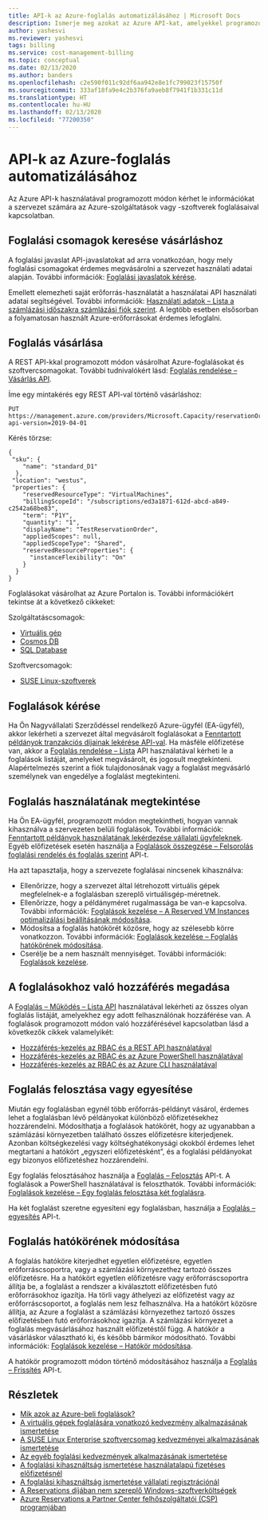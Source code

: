 ```yaml
---
title: API-k az Azure-foglalás automatizálásához | Microsoft Docs
description: Ismerje meg azokat az Azure API-kat, amelyekkel programozott módon kérhet le foglalási információkat.
author: yashesvi
ms.reviewer: yashesvi
tags: billing
ms.service: cost-management-billing
ms.topic: conceptual
ms.date: 02/13/2020
ms.author: banders
ms.openlocfilehash: c2e590f011c92df6aa942e8e1fc799023f15750f
ms.sourcegitcommit: 333af18fa9e4c2b376fa9aeb8f7941f1b331c11d
ms.translationtype: HT
ms.contentlocale: hu-HU
ms.lasthandoff: 02/13/2020
ms.locfileid: "77200350"
---
```

# <a name="apis-for-azure-reservation-automation"></a>API-k az Azure-foglalás automatizálásához

Az Azure API-k használatával programozott módon kérhet le információkat a szervezet számára az Azure-szolgáltatások vagy -szoftverek foglalásaival kapcsolatban.

## <a name="find-reservation-plans-to-buy"></a>Foglalási csomagok keresése vásárláshoz

A foglalási javaslat API-javaslatokat ad arra vonatkozóan, hogy mely foglalási csomagokat érdemes megvásárolni a szervezet használati adatai alapján. További információk: [Foglalási javaslatok kérése](/rest/api/billing/enterprise/billing-enterprise-api-reserved-instance-recommendation).

Emellett elemezheti saját erőforrás-használatát a használatai API használati adatai segítségével. További információk: [Használati adatok – Lista a számlázási időszakra számlázási fiók szerint](/rest/api/consumption/usagedetails/list#billingaccountusagedetailslistforbillingperiod-legacy). A legtöbb esetben elsősorban a folyamatosan használt Azure-erőforrásokat érdemes lefoglalni.

## <a name="buy-a-reservation"></a>Foglalás vásárlása

A REST API-kkal programozott módon vásárolhat Azure-foglalásokat és szoftvercsomagokat. További tudnivalókért lásd: [Foglalás rendelése – Vásárlás API](/rest/api/reserved-vm-instances/reservationorder/purchase).

Íme egy mintakérés egy REST API-val történő vásárláshoz:

```
PUT https://management.azure.com/providers/Microsoft.Capacity/reservationOrders/<GUID>?api-version=2019-04-01
```

Kérés törzse:

```
{
 "sku": {
    "name": "standard_D1"
  },
 "location": "westus",
 "properties": {
    "reservedResourceType": "VirtualMachines",
    "billingScopeId": "/subscriptions/ed3a1871-612d-abcd-a849-c2542a68be83",
    "term": "P1Y",
    "quantity": "1",
    "displayName": "TestReservationOrder",
    "appliedScopes": null,
    "appliedScopeType": "Shared",
    "reservedResourceProperties": {
      "instanceFlexibility": "On"
    }
  }
}
```

Foglalásokat vásárolhat az Azure Portalon is. További információkért tekintse át a következő cikkeket:

Szolgáltatáscsomagok:
- [Virtuális gép](../../virtual-machines/windows/prepay-reserved-vm-instances.md?toc=/azure/billing/TOC.json)
-  [Cosmos DB](../../cosmos-db/cosmos-db-reserved-capacity.md?toc=/azure/billing/TOC.json)
- [SQL Database](../../sql-database/sql-database-reserved-capacity.md?toc=/azure/billing/TOC.json)

Szoftvercsomagok:
- [SUSE Linux-szoftverek](../../virtual-machines/linux/prepay-suse-software-charges.md?toc=/azure/billing/TOC.json)

## <a name="get-reservations"></a>Foglalások kérése

Ha Ön Nagyvállalati Szerződéssel rendelkező Azure-ügyfél (EA-ügyfél), akkor lekérheti a szervezet által megvásárolt foglalásokat a [Fenntartott példányok tranzakciós díjainak lekérése API-val](/rest/api/billing/enterprise/billing-enterprise-api-reserved-instance-charges). Ha másféle előfizetése van, akkor a [Foglalás rendelése – Lista](/rest/api/reserved-vm-instances/reservationorder/list) API használatával kérheti le a foglalások listáját, amelyeket megvásárolt, és jogosult megtekinteni. Alapértelmezés szerint a fiók tulajdonosának vagy a foglalást megvásárló személynek van engedélye a foglalást megtekinteni.

## <a name="see-reservation-usage"></a>Foglalás használatának megtekintése

Ha Ön EA-ügyfél, programozott módon megtekintheti, hogyan vannak kihasználva a szervezeten belüli foglalások. További információk: [Fenntartott példányok használatának lekérdezése vállalati ügyfeleknek](/rest/api/billing/enterprise/billing-enterprise-api-reserved-instance-usage). Egyéb előfizetések esetén használja a [Foglalások összegzése – Felsorolás foglalási rendelés és foglalás szerint](/rest/api/consumption/reservationssummaries/listbyreservationorderandreservation) API-t.

Ha azt tapasztalja, hogy a szervezete foglalásai nincsenek kihasználva:

- Ellenőrizze, hogy a szervezet által létrehozott virtuális gépek megfelelnek-e a foglalásban szereplő virtuálisgép-méretnek.
- Ellenőrizze, hogy a példányméret rugalmassága be van-e kapcsolva. További információk: [Foglalások kezelése – A Reserved VM Instances optimalizálási beállításának módosítása](manage-reserved-vm-instance.md#change-optimize-setting-for-reserved-vm-instances).
- Módosítsa a foglalás hatókörét közösre, hogy az szélesebb körre vonatkozzon. További információk: [Foglalások kezelése – Foglalás hatókörének módosítása](manage-reserved-vm-instance.md#change-the-reservation-scope).
- Cserélje be a nem használt mennyiséget. További információk: [Foglalások kezelése](manage-reserved-vm-instance.md).

## <a name="give-access-to-reservations"></a>A foglalásokhoz való hozzáférés megadása

A [Foglalás – Működés – Lista API](/rest/api/reserved-vm-instances/reservationorder/list) használatával lekérheti az összes olyan foglalás listáját, amelyekhez egy adott felhasználónak hozzáférése van. A foglalások programozott módon való hozzáférésével kapcsolatban lásd a következők cikkek valamelyikét:

- [Hozzáférés-kezelés az RBAC és a REST API használatával](../../role-based-access-control/role-assignments-rest.md)
- [Hozzáférés-kezelés az RBAC és az Azure PowerShell használatával](../../role-based-access-control/role-assignments-powershell.md)
- [Hozzáférés-kezelés az RBAC és az Azure CLI használatával](../../role-based-access-control/role-assignments-cli.md)

## <a name="split-or-merge-reservation"></a>Foglalás felosztása vagy egyesítése

Miután egy foglalásban egynél több erőforrás-példányt vásárol, érdemes lehet a foglalásban lévő példányokat különböző előfizetésekhez hozzárendelni. Módosíthatja a foglalások hatókörét, hogy az ugyanabban a számlázási környezetben található összes előfizetésre kiterjedjenek. Azonban költségkezelési vagy költséghatékonysági okokból érdemes lehet megtartani a hatókört „egyszeri előfizetésként”, és a foglalási példányokat egy bizonyos előfizetéshez hozzárendelni.

Egy foglalás felosztásához használja a [Foglalás – Felosztás](/rest/api/reserved-vm-instances/reservation/split) API-t. A foglalások a PowerShell használatával is feloszthatók. További információk: [Foglalások kezelése – Egy foglalás felosztása két foglalásra](manage-reserved-vm-instance.md#split-a-single-reservation-into-two-reservations).

Ha két foglalást szeretne egyesíteni egy foglalásban, használja a [Foglalás – egyesítés](/rest/api/reserved-vm-instances/reservation/merge) API-t.

## <a name="change-scope-for-a-reservation"></a>Foglalás hatókörének módosítása

A foglalás hatóköre kiterjedhet egyetlen előfizetésre, egyetlen erőforráscsoportra, vagy a számlázási környezethez tartozó összes előfizetésre. Ha a hatókört egyetlen előfizetésre vagy erőforráscsoportra állítja be, a foglalást a rendszer a kiválasztott előfizetésben futó erőforrásokhoz igazítja. Ha törli vagy áthelyezi az előfizetést vagy az erőforráscsoportot, a foglalás nem lesz felhasználva.  Ha a hatókört közösre állítja, az Azure a foglalást a számlázási környezethez tartozó összes előfizetésben futó erőforrásokhoz igazítja. A számlázási környezet a foglalás megvásárlásához használt előfizetéstől függ. A hatókör a vásárláskor választható ki, és később bármikor módosítható. További információk: [Foglalások kezelése – Hatókör módosítása](manage-reserved-vm-instance.md#change-the-reservation-scope).

A hatókör programozott módon történő módosításához használja a [Foglalás – Frissítés](/rest/api/reserved-vm-instances/reservation/update) API-t.

## <a name="learn-more"></a>Részletek

- [Mik azok az Azure-beli foglalások?](save-compute-costs-reservations.md)
- [A virtuális gépek foglalására vonatkozó kedvezmény alkalmazásának ismertetése](../manage/understand-vm-reservation-charges.md)
- [A SUSE Linux Enterprise szoftvercsomag kedvezményei alkalmazásának ismertetése](understand-suse-reservation-charges.md)
- [Az egyéb foglalási kedvezmények alkalmazásának ismertetése](understand-reservation-charges.md)
- [A foglalási kihasználtság ismertetése használatalapú fizetéses előfizetésnél](understand-reserved-instance-usage.md)
- [A foglalási kihasználtság ismertetése vállalati regisztrációnál](understand-reserved-instance-usage-ea.md)
- [A Reservations díjában nem szereplő Windows-szoftverköltségek](reserved-instance-windows-software-costs.md)
- [Azure Reservations a Partner Center felhőszolgáltatói (CSP) programjában](https://docs.microsoft.com/partner-center/azure-reservations)
